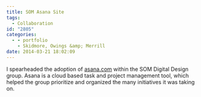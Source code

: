 ```yaml
---
title: SOM Asana Site
tags:
  - Collaboration
id: "2805"
categories:
  - - portfolio
    - Skidmore, Owings &amp; Merrill
date: 2014-03-21 18:02:09
---
```


I spearheaded the adoption of [asana.com](http://www.asana.com) within the SOM Digital Design group. Asana is a cloud based task and project management tool, which helped the group prioritize and organized the many initiatives it was taking on.
